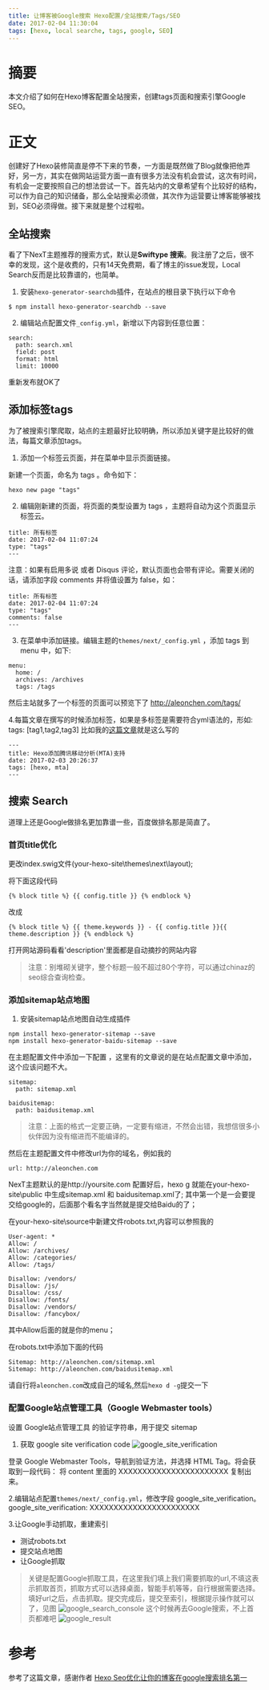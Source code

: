 ```yaml
---
title: 让博客被Google搜索 Hexo配置/全站搜索/Tags/SEO
date: 2017-02-04 11:30:04
tags: [hexo, local searche, tags, google, SEO]
---
```


# 摘要
本文介绍了如何在Hexo博客配置全站搜索，创建tags页面和搜索引擎Google SEO。

# 正文
创建好了Hexo装修简直是停不下来的节奏，一方面是既然做了Blog就像把他弄好，另一方，其实在做网站运营方面一直有很多方法没有机会尝试，这次有时间，有机会一定要按照自己的想法尝试一下。首先站内的文章希望有个比较好的结构，可以作为自己的知识储备，那么全站搜索必须做，其次作为运营要让博客能够被找到，SEO必须得做。接下来就是整个过程啦。

## 全站搜索
看了下NexT主题推荐的搜索方式，默认是**Swiftype 搜索**。我注册了之后，很不幸的发现，这个是收费的，只有14天免费期，看了博主的issue发现，Local Search反而是比较靠谱的，也简单。
1. 安装`hexo-generator-searchdb`插件，在站点的根目录下执行以下命令

```
$ npm install hexo-generator-searchdb --save
```

2. 编辑站点配置文件`_config.yml`，新增以下内容到任意位置：

```
search:
  path: search.xml
  field: post
  format: html
  limit: 10000
```

重新发布就OK了

## 添加标签tags
为了被搜索引擎爬取，站点的主题最好比较明确，所以添加关键字是比较好的做法，每篇文章添加tags。
1. 添加一个标签云页面，并在菜单中显示页面链接。

新建一个页面，命名为 tags 。命令如下：

```
hexo new page "tags"
```
2. 编辑刚新建的页面，将页面的类型设置为 tags ，主题将自动为这个页面显示标签云。

```
title: 所有标签
date: 2017-02-04 11:07:24
type: "tags"
---
```
注意：如果有启用多说 或者 Disqus 评论，默认页面也会带有评论。需要关闭的话，请添加字段 comments 并将值设置为 false，如：

```
title: 所有标签
date: 2017-02-04 11:07:24
type: "tags"
comments: false
---
```
3. 在菜单中添加链接。编辑主题的`themes/next/_config.yml` ，添加 tags 到 menu 中，如下:

```
menu:
  home: /
  archives: /archives
  tags: /tags
```
然后主站就多了一个标签的页面可以预览下了 http://aleonchen.com/tags/

4.每篇文章在撰写的时候添加标签，如果是多标签是需要符合yml语法的，形如: tags: [tag1,tag2,tag3]
比如我的[这篇文章](http://aleonchen.com/2017/02/03/MTA/)就是这么写的

```
---
title: Hexo添加腾讯移动分析(MTA)支持
date: 2017-02-03 20:26:37
tags: [hexo, mta]
---
```

## 搜索 Search
道理上还是Google做排名更加靠谱一些，百度做排名那是简直了。

### 首页title优化

更改index.swig文件(your-hexo-site\themes\next\layout);

将下面这段代码

```
{% block title %} {{ config.title }} {% endblock %}
```
改成

```
{% block title %} {{ theme.keywords }} - {{ config.title }}{{ theme.description }} {% endblock %}
```
打开网站源码看看'description'里面都是自动摘抄的网站内容

>注意：别堆砌关键字，整个标题一般不超过80个字符，可以通过chinaz的seo综合查询检查。

### 添加sitemap站点地图
1. 安装sitemap站点地图自动生成插件

```
npm install hexo-generator-sitemap --save
npm install hexo-generator-baidu-sitemap --save
```
在主题配置文件中添加一下配置 ，这里有的文章说的是在站点配置文章中添加，这个应该问题不大。

```
sitemap:
  path: sitemap.xml
  
baidusitemap:
  path: baidusitemap.xml
```

>注意：上面的格式一定要正确，一定要有缩进，不然会出错，我想信很多小伙伴因为没有缩进而不能编译的。

然后在主题配置文件中修改url为你的域名，例如我的

```
url: http://aleonchen.com
```
NexT主题默认的是http://yoursite.com
配置好后，hexo g 就能在your-hexo-site\public 中生成sitemap.xml 和 baidusitemap.xml了;
其中第一个是一会要提交给google的，后面那个看名字当然就是提交给Baidu的了；

在your-hexo-site\source中新建文件robots.txt,内容可以参照我的

```
User-agent: *
Allow: /
Allow: /archives/
Allow: /categories/
Allow: /tags/

Disallow: /vendors/
Disallow: /js/
Disallow: /css/
Disallow: /fonts/
Disallow: /vendors/
Disallow: /fancybox/
```
其中Allow后面的就是你的menu；

在robots.txt中添加下面的代码

```
Sitemap: http://aleonchen.com/sitemap.xml
Sitemap: http://aleonchen.com/baidusitemap.xml
```
请自行将`aleonchen.com`改成自己的域名,然后`hexo d -g`提交一下

### 配置Google站点管理工具（Google Webmaster tools）
设置 Google站点管理工具 的验证字符串，用于提交 sitemap
1. 获取 google site verification code
![google_site_verification](/media/google_site_verification.jpg)

登录 Google Webmaster Tools，导航到验证方法，并选择 HTML Tag。将会获取到一段代码：
<meta name="google-site-verification" content="XXXXXXXXXXXXXXXXXXXXXXX" />
将 content 里面的 XXXXXXXXXXXXXXXXXXXXXXX 复制出来。

2.编辑站点配置`themes/next/_config.yml`，修改字段 google_site_verification。
google_site_verification: XXXXXXXXXXXXXXXXXXXXXXX

3.让Google手动抓取，重建索引
- 测试robots.txt
- 提交站点地图
- 让Google抓取

>关键是配置Google抓取工具，在这里我们填上我们需要抓取的url,不填这表示抓取首页，抓取方式可以选择桌面，智能手机等等，自行根据需要选择。填好url之后，点击抓取。提交完成后，提交至索引，根据提示操作就可以了，见图
![google_search_console](/media/google_search_console.jpg)
这个时候再去Google搜索，不上首页都难吧
![google_result](/media/google_result.png)

# 参考
参考了这篇文章，感谢作者
[Hexo Seo优化让你的博客在google搜索排名第一](http://hunao.info/2016/06/01/Hexo-Seo%E4%BC%98%E5%8C%96%E8%AE%A9%E4%BD%A0%E7%9A%84%E5%8D%9A%E5%AE%A2%E5%9C%A8google%E6%90%9C%E7%B4%A2%E6%8E%92%E5%90%8D%E7%AC%AC%E4%B8%80/)







